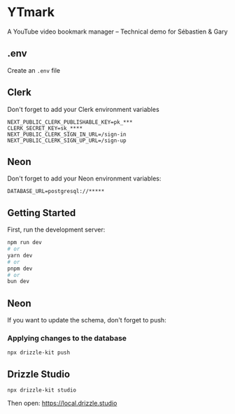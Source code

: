 # YTmark
A YouTube video bookmark manager – Technical demo for Sébastien &amp; Gary

## .env

Create an `.env` file 

## Clerk

Don't forget to add your Clerk environment variables

```
NEXT_PUBLIC_CLERK_PUBLISHABLE_KEY=pk_***
CLERK_SECRET_KEY=sk_****
NEXT_PUBLIC_CLERK_SIGN_IN_URL=/sign-in
NEXT_PUBLIC_CLERK_SIGN_UP_URL=/sign-up
```

## Neon

Don't forget to add your Neon environment variables:

```
DATABASE_URL=postgresql://*****
```

## Getting Started

First, run the development server:

```bash
npm run dev
# or
yarn dev
# or
pnpm dev
# or
bun dev
```


## Neon

If you want to update the schema, don't forget to push:

### Applying changes to the database

```
npx drizzle-kit push
```

## Drizzle Studio

```
npx drizzle-kit studio
```

Then open: https://local.drizzle.studio